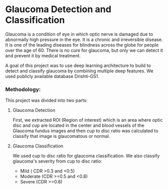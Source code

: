 # Glaucoma Detection and Classification

Glaucoma is a condition of eye in which optic nerve is damaged due to abnormally high pressure in the eye. It is a chronic and irreversible disease. It is one of the leading diseases for blindness across the globe for people over the age of 60. There is no cure for glaucoma, but only we can detect it and prevent it by medical treatment. 

A goal of this project was to use deep learning architecture to build to detect and classify glaucoma by combining multiple deep features. We used publicly available database Drishti-GS1.

### Methodology:

This project was divided into two parts:

1. Glaucoma Detection
    
    First, we extracted ROI (Region of interest) which is an area where optic disc and cup are located in the center and blood vessels of the Glaucoma fundus images and then cup to disc ratio was calculated to classify that image is glaucomatous or normal.
    
2. Glaucoma Classification
     
     We used cup to disc ratio for glaucoma classification. We also classify glaucoma's severity from cup to disc ratio:
   * Mild ( CDR >0.3 and <0.5)
   * Moderate (CDR >=0.5 and <0.8)
   * Severe (CDR >=0.8)
